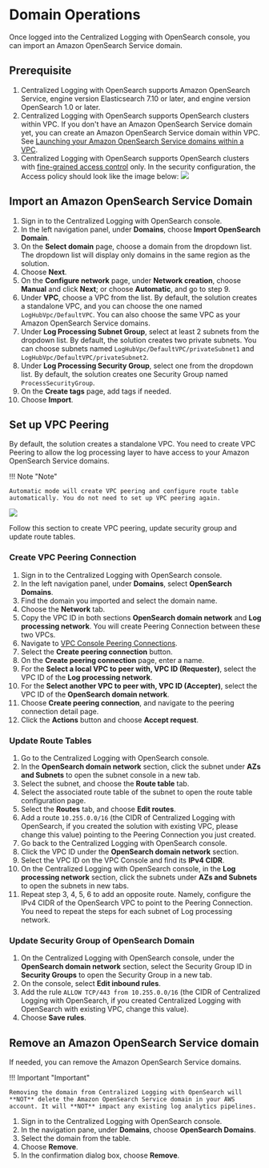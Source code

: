 # Domain Operations
 
Once logged into the Centralized Logging with OpenSearch console, you can import an Amazon OpenSearch Service domain. 

## Prerequisite

1. Centralized Logging with OpenSearch supports Amazon OpenSearch Service, engine version Elasticsearch 7.10 or later, and engine version OpenSearch 1.0 or later.
2. Centralized Logging with OpenSearch supports OpenSearch clusters within VPC. If you don't have an Amazon OpenSearch Service domain yet, you can create an Amazon OpenSearch Service domain within VPC. See [Launching your Amazon OpenSearch Service domains within a VPC][vpc].
3. Centralized Logging with OpenSearch supports OpenSearch clusters with [fine-grained access control](https://docs.aws.amazon.com/opensearch-service/latest/developerguide/fgac.html) only. In the security configuration, the Access policy should look like the image below:
   ![](../../images/domain/policy.png)

## Import an Amazon OpenSearch Service Domain

1. Sign in to the Centralized Logging with OpenSearch console.
2. In the left navigation panel, under **Domains**, choose **Import OpenSearch Domain**.
3. On the **Select domain** page, choose a domain from the dropdown list. The dropdown list will display only domains in the same region as the solution.
4. Choose **Next**.
5. On the **Configure network** page, under **Network creation**, choose **Manual** and click **Next**; or choose **Automatic**, and go to step 9.
6. Under **VPC**, choose a VPC from the list. By default, the solution creates a standalone VPC, and you can choose the one named `LogHubVpc/DefaultVPC`. You can also choose the same VPC as your Amazon OpenSearch Service domains.
7. Under **Log Processing Subnet Group**, select at least 2 subnets from the dropdown list. By default, the solution creates two private subnets. You can choose subnets named `LogHubVpc/DefaultVPC/privateSubnet1` and `LogHubVpc/DefaultVPC/privateSubnet2`.
8. Under **Log Processing Security Group**, select one from the dropdown list. By default, the solution creates one Security Group named `ProcessSecurityGroup`.
9. On the **Create tags** page, add tags if needed.
10. Choose **Import**.

## Set up VPC Peering

By default, the solution creates a standalone VPC. You need to create VPC Peering to allow the log processing layer to have access to your Amazon OpenSearch Service domains.

!!! Note "Note"
  
    Automatic mode will create VPC peering and configure route table automatically. You do not need to set up VPC peering again.

![](../../images/domain/domain-vpc-peering.svg)

Follow this section to create VPC peering, update security group and update route tables.

### Create VPC Peering Connection

1. Sign in to the Centralized Logging with OpenSearch console.
2. In the left navigation panel, under **Domains**, select **OpenSearch Domains**.
3. Find the domain you imported and select the domain name.
4. Choose the **Network** tab.
5. Copy the VPC ID in both sections **OpenSearch domain network** and **Log processing network**. You will create Peering Connection between these two VPCs.
6. Navigate to [VPC Console Peering Connections](https://console.aws.amazon.com/vpc/home#PeeringConnections).
7. Select the **Create peering connection** button.
8. On the **Create peering connection** page, enter a name.
9. For the **Select a local VPC to peer with, VPC ID (Requester)**, select the VPC ID of the **Log processing network**.
10. For the **Select another VPC to peer with, VPC ID (Accepter)**, select the VPC ID of the **OpenSearch domain network**.
11. Choose **Create peering connection**, and navigate to the peering connection detail page.
12. Click the **Actions** button and choose **Accept request**.

### Update Route Tables

1. Go to the Centralized Logging with OpenSearch console.
2. In the **OpenSearch domain network** section, click the subnet under **AZs and Subnets** to open the subnet console in a new tab.
3. Select the subnet, and choose the **Route table** tab.
4. Select the associated route table of the subnet to open the route table configuration page.
5. Select the **Routes** tab, and choose **Edit routes**.
6. Add a route `10.255.0.0/16` (the CIDR of Centralized Logging with OpenSearch, if you created the solution with existing VPC, please change this value) pointing to the Peering Connection you just created.
7. Go back to the Centralized Logging with OpenSearch console.
8. Click the VPC ID under the **OpenSearch domain network** section.
9. Select the VPC ID on the VPC Console and find its **IPv4 CIDR**.
10. On the Centralized Logging with OpenSearch console, in the **Log processing network** section, click the subnets under **AZs and Subnets** to open the subnets in new tabs.
11. Repeat step 3, 4, 5, 6 to add an opposite route. Namely, configure the IPv4 CIDR of the OpenSearch VPC to point to the Peering Connection. You need to repeat the steps for each subnet of Log processing network.

### Update Security Group of OpenSearch Domain

1. On the Centralized Logging with OpenSearch console, under the **OpenSearch domain network** section, select the Security Group ID in **Security Groups** to open the Security Group in a new tab.
2. On the console, select **Edit inbound rules**.
3. Add the rule `ALLOW TCP/443 from 10.255.0.0/16` (the CIDR of Centralized Logging with OpenSearch, if you created Centralized Logging with OpenSearch with existing VPC, change this value).
4. Choose **Save rules**.

## Remove an Amazon OpenSearch Service domain

If needed, you can remove the Amazon OpenSearch Service domains. 

!!! Important "Important"
    
    Removing the domain from Centralized Logging with OpenSearch will **NOT** delete the Amazon OpenSearch Service domain in your AWS account. It will **NOT** impact any existing log analytics pipelines.

1. Sign in to the Centralized Logging with OpenSearch console.
2. In the navigation pane, under **Domains**, choose **OpenSearch Domains**.
3. Select the domain from the table.
4. Choose **Remove**.
5. In the confirmation dialog box, choose **Remove**.


[dg]: https://docs.aws.amazon.com/opensearch-service/latest/developerguide/createupdatedomains.html 
[vpc]:https://docs.aws.amazon.com/opensearch-service/latest/developerguide/vpc.html

